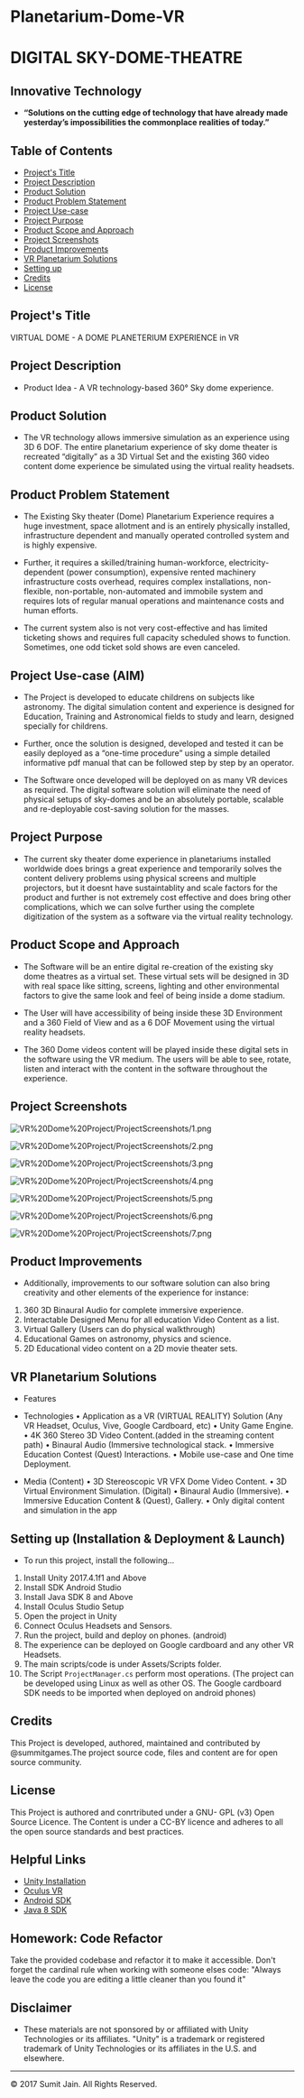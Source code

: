 # Planetarium-Dome-VR

# DIGITAL SKY-DOME-THEATRE

## Innovative Technology

* **“Solutions on the cutting edge of technology that have already made yesterday’s impossibilities the commonplace realities of today.”**

## Table of Contents
* [Project's Title](#project's-title)
* [Project Description](#project-description)
* [Product Solution](#product-solution)
* [Product Problem Statement](#product-problem-statement)
* [Project Use-case](#project-use-case)
* [Project Purpose](#project-purpose)
* [Product Scope and Approach](#product-scope-and-approach)
* [Project Screenshots](#project-screenshots)
* [Product Improvements](#product-improvements)
* [VR Planetarium Solutions](#vr-planetarium-solutions)
* [Setting up](#setting-up)
* [Credits](#credits)
* [License](#license)

## Project's Title

VIRTUAL DOME - A DOME PLANETERIUM EXPERIENCE in VR

## Project Description

- Product Idea - A VR technology-based 360° Sky dome experience. 

## Product Solution

- The VR technology allows immersive simulation as an experience using 3D 6 DOF. The entire planetarium experience of sky dome theater is recreated “digitally” as a 3D Virtual Set and the existing 360 video content dome experience be simulated using the virtual reality headsets.

## Product Problem Statement

- The Existing Sky theater (Dome) Planetarium Experience requires a huge investment, space allotment and is an entirely physically installed, infrastructure dependent and manually operated controlled system and is highly expensive.

- Further, it requires a skilled/training human-workforce, electricity-dependent (power consumption), expensive rented machinery infrastructure costs overhead, requires complex installations, non-flexible, non-portable, non-automated and immobile system and requires lots of regular manual operations and maintenance costs and human efforts.

- The current system also is not very cost-effective and has limited ticketing shows and requires full capacity scheduled shows to function. Sometimes, one odd ticket sold shows are even canceled.

## Project Use-case (AIM)

- The Project is developed to educate childrens on subjects like astronomy. The digital simulation content and experience is designed for Education, Training and Astronomical fields to study and learn, designed specially for childrens.

- Further, once the solution is designed, developed and tested it can be easily deployed as a “one-time procedure” using a simple detailed informative pdf manual that can be followed step by step by an operator.

- The Software once developed will be deployed on as many VR devices as required. The digital software solution will eliminate the need of physical setups of sky-domes and be an absolutely portable, scalable and re-deployable cost-saving solution for the masses.

## Project Purpose

- The current sky theater dome experience in planetariums installed worldwide does brings a great experience and temporarily solves the content delivery problems using physical screens and multiple projectors, but it doesnt have sustaintablity and scale factors for the product and further is not extremely cost effective and does bring other complications, which we can solve further using the complete digitization of the system as a software via the virtual reality technology.


## Product Scope and Approach

- The Software will be an entire digital re-creation of the existing sky dome theatres as a virtual set. These virtual sets will be designed in 3D with real space like sitting, screens, lighting and other environmental factors to give the same look and feel of being inside a dome stadium.

- The User will have accessibility of being inside these 3D Environment and a 360 Field of View and as a 6 DOF Movement using the virtual reality headsets.

- The 360 Dome videos content will be played inside these digital sets in the software using the VR medium. The users will be able to see, rotate, listen and interact with the content in the software throughout the experience.


## Project Screenshots

![VR%20Dome%20Project/ProjectScreenshots/1.png](VR%20Dome%20Project/ProjectScreenshots/1.png)

![VR%20Dome%20Project/ProjectScreenshots/2.png](VR%20Dome%20Project/ProjectScreenshots/2.png)

![VR%20Dome%20Project/ProjectScreenshots/3.png](VR%20Dome%20Project/ProjectScreenshots/3.png)

![VR%20Dome%20Project/ProjectScreenshots/4.png](VR%20Dome%20Project/ProjectScreenshots/4.png)

![VR%20Dome%20Project/ProjectScreenshots/5.png](VR%20Dome%20Project/ProjectScreenshots/5.png)

![VR%20Dome%20Project/ProjectScreenshots/6.png](VR%20Dome%20Project/ProjectScreenshots/6.png)

![VR%20Dome%20Project/ProjectScreenshots/7.png](VR%20Dome%20Project/ProjectScreenshots/7.png)


## Product Improvements

- Additionally, improvements to our software solution can also bring creativity and other elements of the experience for instance: 
1. 360 3D Binaural Audio for complete immersive experience.
2. Interactable Designed Menu for all education Video Content as a list.
3. Virtual Gallery (Users can do physical walkthrough)
4. Educational Games on astronomy, physics and science.
5. 2D Educational video content on a 2D movie theater sets.


## VR Planetarium Solutions

- Features

- Technologies
• Application as a VR (VIRTUAL REALITY) Solution (Any VR Headset, Oculus, Vive, Google Cardboard, etc)
• Unity Game Engine.
• 4K 360 Stereo 3D Video Content.(added in the streaming content path)
• Binaural Audio (Immersive technological stack.
• Immersive Education Contest (Quest) Interactions.
• Mobile use-case and One time Deployment.

- Media (Content)
• 3D Stereoscopic VR VFX Dome Video Content.
• 3D Virtual Environment Simulation. (Digital)
• Binaural Audio (Immersive).
• Immersive Education Content & (Quest), Gallery.
• Only digital content and simulation in the app


## Setting up (Installation & Deployment & Launch)

- To run this project, install the following...
1. Install Unity 2017.4.1f1 and Above
2. Install SDK Android Studio
3. Install Java SDK 8 and Above
4. Install Oculus Studio Setup
5. Open the project in Unity
6. Connect Oculus Headsets and Sensors.
7. Run the project, build and deploy on phones. (android)
8. The experience can be deployed on Google cardboard and any other VR Headsets.
9. The main scripts/code is under Assets/Scripts folder. 
10. The Script `ProjectManager.cs` perform most operations.
(The project can be developed using Linux as well as other OS. The Google cardboard SDK needs to be imported when deployed on android phones)

## Credits

This Project is developed, authored, maintained and contributed by @summitgames.The project source code, files and content are for open source community.

## License

This Project is authored and conrtributed under a GNU- GPL (v3) Open Source Licence. The Content is under a CC-BY licence and adheres to all the open source standards and best practices.

## Helpful Links

* [Unity Installation](https://unity.com/download)
* [Oculus VR](https://www.oculus.com/rift/setup/)
* [Android SDK](https://developer.android.com/studio/)
* [Java 8 SDK](https://www.oracle.com/java/technologies/javase/javase8-archive-downloads.html)

## Homework: Code Refactor

Take the provided codebase and refactor it to make it accessible. Don't forget the cardinal rule when working with someone elses code:
"Always leave the code you are editing a little cleaner than you found it"

## Disclaimer

- These materials are not sponsored by or affiliated with Unity Technologies or its affiliates. "Unity" is a trademark or registered trademark of Unity Technologies or its affiliates in the U.S. and elsewhere.


- - -
© 2017 Sumit Jain. All Rights Reserved.
